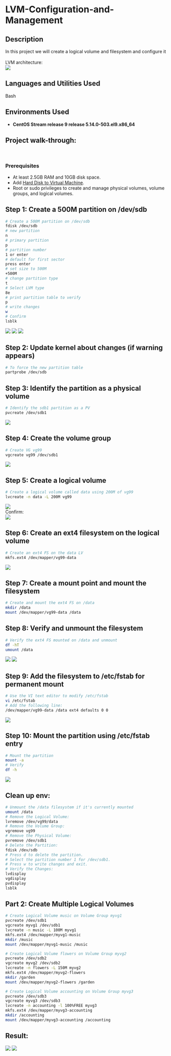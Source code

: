 # LVM-Configuration-and-Management
<h2>Description</h2>
In this project we will create a logical volume and filesystem and configure it
<br />
<br/>  LVM architecture: <br/>
<img src="https://github.com/user-attachments/assets/efb220bf-185b-4211-8cf7-01338bb4d52b"/>


<h2>Languages and Utilities Used</h2>

Bash

<h2>Environments Used </h2>

- <b>CentOS Stream release 9 release 5.14.0-503.el9.x86_64 </b>

<h2>Project walk-through:</h2>
<br/>
<p align="center">

### **Prerequisites**  
- At least 2.5GB RAM and 10GB disk space.
- Add [Hard Disk to Virtual Machine](https://computingforgeeks.com/add-extra-hard-disk-to-virtualbox-vm/).  
- Root or sudo privileges to create and manage physical volumes, volume groups, and logical volumes. 

 ##  Step 1: Create a 500M partition on /dev/sdb

```bash
# Create a 500M partition on /dev/sdb
fdisk /dev/sdb
# new partition 
n
# primary partition
p
# partition number
1 or enter 
# default for first sector
press enter
# set size to 500M
+500M
# change partition type
t
# Select LVM type
8e
# print partition table to verify
p
# write changes
w
# Confirm
lsblk
```

<img src="https://github.com/user-attachments/assets/4efd3e6a-6ec7-4223-95f5-0f92c2e3d694"/> 
<img src="https://github.com/user-attachments/assets/4493ab23-d1db-4c59-8dbb-c289180e5318"/> 
<img src="https://github.com/user-attachments/assets/957d8097-8808-48bd-a729-def31ea701af"/> 

## Step 2: Update kernel about changes (if warning appears)

```Bash
# To force the new partition table
partprobe /dev/sdb
```

## Step 3: Identify the partition as a physical volume

```Bash
# Identify the sdb1 partition as a PV
pvcreate /dev/sdb1
```

<img src="https://github.com/user-attachments/assets/417662c3-b53c-445d-9ad5-8ab14521a023"/>


## Step 4: Create the volume group 

```Bash
# Create VG vg99
vgcreate vg99 /dev/sdb1
```

<img src="https://github.com/user-attachments/assets/f2ef23b3-a6e5-4257-9645-3304d4040b6d"/>

## Step 5: Create a logical volume

```Bash
# Create a logical volume called data using 200M of vg99
lvcreate -n data -L 200M vg99
```

<img src="https://github.com/user-attachments/assets/31bc0fee-1464-4766-808c-d56d7fb91b9a"/>
<br/> Confirm: <br/>
<img src="https://github.com/user-attachments/assets/eee8f526-570a-4ba6-81bf-24024d296a55"/>

## Step 6: Create an ext4 filesystem on the logical volume

```Bash
# Create an ext4 FS on the data LV
mkfs.ext4 /dev/mapper/vg99-data
```

<img src="https://github.com/user-attachments/assets/6990cd10-99f8-4b7e-8b64-23c841d26c1c"/>

## Step 7: Create a mount point and mount the filesystem

```Bash
# Create and mount the ext4 FS on /data
mkdir /data
mount /dev/mapper/vg99-data /data
```

## Step 8: Verify and unmount the filesystem

```Bash
# Verify the ext4 FS mounted on /data and unmount
df -hT
umount /data
```

<img src="https://github.com/user-attachments/assets/22b28559-2e4a-484d-a16c-f1ef8dbc56a1"/>
<img src="https://github.com/user-attachments/assets/acef934e-b1a2-4b5c-b74b-2937f6e4bddc"/>

## Step 9: Add the filesystem to /etc/fstab for permanent mount

```Bash
# Use the VI text editor to modify /etc/fstab
vi /etc/fstab
# Add the following line:
/dev/mapper/vg99-data /data ext4 defaults 0 0
```

<img src="https://github.com/user-attachments/assets/da3a185d-af58-4632-8ff5-dd702ec17695"/>

## Step 10: Mount the partition using /etc/fstab entry

```Bash
# Mount the partition
mount -a
# Verify
df -h
```

<img src="https://github.com/user-attachments/assets/c476c174-c5d0-4cd8-b78f-610fa19beb01"/>

## Clean up env:

```Bash
# Unmount the /data filesystem if it's currently mounted
umount /data
# Remove the Logical Volume:
lvremove /dev/vg99/data
# Remove the Volume Group:
vgremove vg99
# Remove the Physical Volume:
pvremove /dev/sdb1
# Delete the Partition:
fdisk /dev/sdb
# Press d to delete the partition.
# Select the partition number 1 for /dev/sdb1.
# Press w to write changes and exit.
# Verify the Changes:
lvdisplay
vgdisplay
pvdisplay
lsblk

```

## Part 2: Create Multiple Logical Volumes

```Bash
# Create Logical Volume music on Volume Group myvg1 
pvcreate /dev/sdb1
vgcreate myvg1 /dev/sdb1
lvcreate -n music -L 100M myvg1
mkfs.ext4 /dev/mapper/myvg1-music
mkdir /music
mount /dev/mapper/myvg1-music /music

# Create Logical Volume flowers on Volume Group myvg2 
pvcreate /dev/sdb2
vgcreate myvg2 /dev/sdb2
lvcreate -n flowers -L 150M myvg2
mkfs.ext4 /dev/mapper/myvg2-flowers
mkdir /garden
mount /dev/mapper/myvg2-flowers /garden

# Create Logical Volume accounting on Volume Group myvg3 
pvcreate /dev/sdb3
vgcreate myvg3 /dev/sdb3
lvcreate -n accounting -l 100%FREE myvg3
mkfs.ext4 /dev/mapper/myvg3-accounting
mkdir /accounting
mount /dev/mapper/myvg3-accounting /accounting

``` 

## Result:
<img src ="https://github.com/user-attachments/assets/bf1d86e2-3473-494d-ab91-489860201be8"/>
<img src ="https://github.com/user-attachments/assets/826dfa01-9a34-49b6-83e8-b1d84ac4f10c"/>








